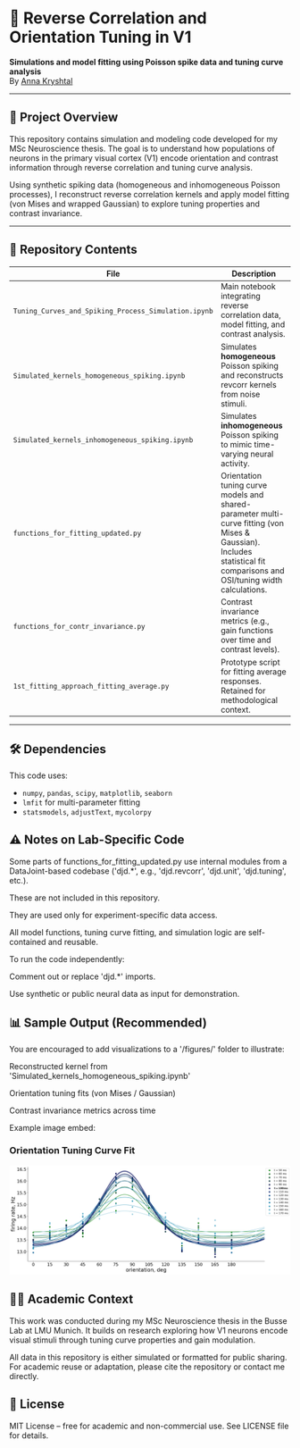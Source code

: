 # 🧠 Reverse Correlation and Orientation Tuning in V1  
**Simulations and model fitting using Poisson spike data and tuning curve analysis**  
By [Anna Kryshtal](https://github.com/anna-kryshtal)

---

## 🧬 Project Overview

This repository contains simulation and modeling code developed for my MSc Neuroscience thesis. The goal is to understand how populations of neurons in the primary visual cortex (V1) encode orientation and contrast information through reverse correlation and tuning curve analysis.

Using synthetic spiking data (homogeneous and inhomogeneous Poisson processes), I reconstruct reverse correlation kernels and apply model fitting (von Mises and wrapped Gaussian) to explore tuning properties and contrast invariance.

---

## 📂 Repository Contents

| File | Description |
|------|-------------|
| `Tuning_Curves_and_Spiking_Process_Simulation.ipynb` | Main notebook integrating reverse correlation data, model fitting, and contrast analysis. |
| `Simulated_kernels_homogeneous_spiking.ipynb` | Simulates **homogeneous** Poisson spiking and reconstructs revcorr kernels from noise stimuli. |
| `Simulated_kernels_inhomogeneous_spiking.ipynb` | Simulates **inhomogeneous** Poisson spiking to mimic time-varying neural activity. |
| `functions_for_fitting_updated.py` | Orientation tuning curve models and shared-parameter multi-curve fitting (von Mises & Gaussian). Includes statistical fit comparisons and OSI/tuning width calculations. |
| `functions_for_contr_invariance.py` | Contrast invariance metrics (e.g., gain functions over time and contrast levels). |
| `1st_fitting_approach_fitting_average.py` | Prototype script for fitting average responses. Retained for methodological context. |

---

## 🛠 Dependencies

This code uses:

- `numpy`, `pandas`, `scipy`, `matplotlib`, `seaborn`
- `lmfit` for multi-parameter fitting
- `statsmodels`, `adjustText`, `mycolorpy`


## ⚠️ Notes on Lab-Specific Code
Some parts of functions_for_fitting_updated.py use internal modules from a DataJoint-based codebase ('djd.*', e.g., 'djd.revcorr', 'djd.unit', 'djd.tuning', etc.).

These are not included in this repository.

They are used only for experiment-specific data access.

All model functions, tuning curve fitting, and simulation logic are self-contained and reusable.

To run the code independently:

Comment out or replace 'djd.*' imports.

Use synthetic or public neural data as input for demonstration.

## 📊 Sample Output (Recommended)
You are encouraged to add visualizations to a '/figures/' folder to illustrate:

Reconstructed kernel from 'Simulated_kernels_homogeneous_spiking.ipynb'

Orientation tuning fits (von Mises / Gaussian)

Contrast invariance metrics across time

Example image embed:

### Orientation Tuning Curve Fit
![tuning_curve](figures/amp_tw_modulated_example.png)

## 👩‍🔬 Academic Context
This work was conducted during my MSc Neuroscience thesis in the Busse Lab at LMU Munich. It builds on research exploring how V1 neurons encode visual stimuli through tuning curve properties and gain modulation.

All data in this repository is either simulated or formatted for public sharing. For academic reuse or adaptation, please cite the repository or contact me directly.

## 📜 License
MIT License – free for academic and non-commercial use. See LICENSE file for details.